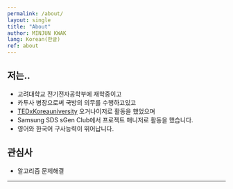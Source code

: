 ```yaml
---
permalink: /about/
layout: single
title: "About"
author: MINJUN KWAK
lang: Korean(한글)
ref: about
---
```


## 저는..

- 고려대학교 전기전자공학부에 재학중이고
- 카투사 병장으로써 국방의 의무를 수행하고있고
- [TEDxKoreauniversity](https://www.ted.com/tedx/events?autocomplete_filter=TEDxKoreaUniversity&when=past) 오거나이저로 활동을 했었으며
- Samsung SDS sGen Club에서 프로젝트 매니저로 활동을 했습니다.
- 영어와 한국어 구사능력이 뛰어납니다.


## 관심사

- 알고리즘 문제해결


---

